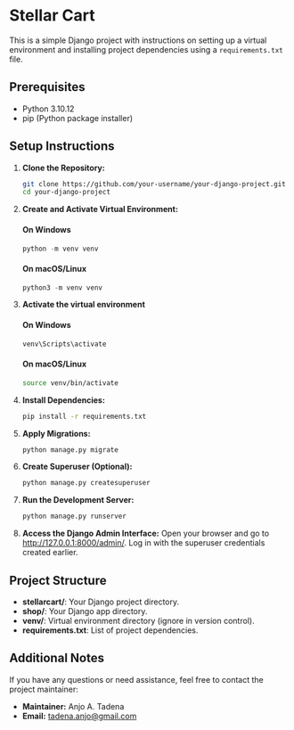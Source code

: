 # Stellar Cart

This is a simple Django project with instructions on setting up a virtual environment and installing project dependencies using a `requirements.txt` file.

## Prerequisites
- Python 3.10.12
- pip (Python package installer)

## Setup Instructions

1. **Clone the Repository:**

    ```bash
   git clone https://github.com/your-username/your-django-project.git
   cd your-django-project
    ```
2. **Create and Activate Virtual Environment:**
    #### On Windows
    ```python
    python -m venv venv
    ```
    #### On macOS/Linux
    ```python
    python3 -m venv venv
    ```


3. **Activate the virtual environment**
    #### On Windows
    ```powershell
    venv\Scripts\activate
    ```

    #### On macOS/Linux
    ```bash
    source venv/bin/activate
    ```
4. **Install Dependencies:**
    ```bash
    pip install -r requirements.txt
    ```
5. **Apply Migrations:**
    ```bash
    python manage.py migrate
    ```
6. **Create Superuser (Optional):**
    ```bash
    python manage.py createsuperuser
    ```
7. **Run the Development Server:**
    ```bash
    python manage.py runserver
    ```
8. **Access the Django Admin Interface:**
    Open your browser and go to http://127.0.0.1:8000/admin/.
    Log in with the superuser credentials created earlier.

## Project Structure
- **stellarcart/**: Your Django project directory.
- **shop/**: Your Django app directory.
- **venv/**: Virtual environment directory (ignore in version control).
- **requirements.txt**: List of project dependencies.

## Additional Notes

If you have any questions or need assistance, feel free to contact the project maintainer:

- **Maintainer:** Anjo A. Tadena
- **Email:** tadena.anjo@gmail.com
